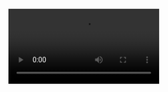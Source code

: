   <video src="https://drive.google.com/file/d/1FG8roUXMpBdMKvlgrGwPYF3oaAG7ybSr/view?usp=drive_link" autoplay></video>
